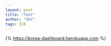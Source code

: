 ```yaml
---
layout: post
title: "Test"
author: "SKY"
tags: ICK
---
```


<!-- {% include figure.html %} -->
{% https://korea-dashboard.herokuapp.com %}